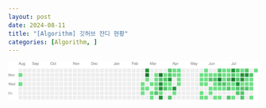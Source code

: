 ```yaml
---
layout: post
date: 2024-08-11
title: "[Algorithm] 깃허브 잔디 현황"
categories: [Algorithm, ]
---
```



![0](/assets/img/2024-08-11-[Algorithm]-깃허브-잔디-현황.md/0.png)

